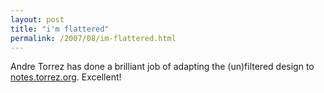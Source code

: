 ```yaml
---
layout: post
title: "i'm flattered"
permalink: /2007/08/im-flattered.html
---
```


Andre Torrez has done a brilliant job of adapting the (un)filtered design to [notes.torrez.org](http://notes.torrez.org). Excellent!